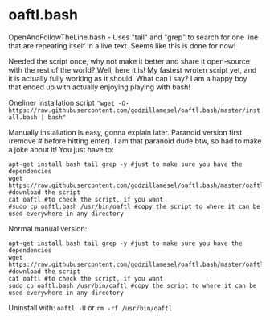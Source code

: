 # oaftl.bash
OpenAndFollowTheLine.bash - Uses "tail" and "grep" to search for one line that are repeating itself in a live text. Seems like this is done for now!


Needed the script once, why not make it better and share it open-source with the rest of the world? Well, here it is! My fastest wroten script yet, and it is actually fully working as it should. What can i say? I am a happy boy that ended up with actually enjoying playing with bash!

Oneliner installation script ```"wget -O- https://raw.githubusercontent.com/godzillamesel/oaftl.bash/master/install.bash | bash"```


Manually installation is easy, gonna explain later.
Paranoid version first (remove # before hitting enter). I am that paranoid dude btw, so had to make a joke about it!
You just have to:
```
apt-get install bash tail grep -y #just to make sure you have the dependencies
wget https://raw.githubusercontent.com/godzillamesel/oaftl.bash/master/oaftl.bash #download the script
cat oaftl #to check the script, if you want
#sudo cp oaftl.bash /usr/bin/oaftl #copy the script to where it can be used everywhere in any directory
```
Normal manual version:
```
apt-get install bash tail grep -y #just to make sure you have the dependencies
wget https://raw.githubusercontent.com/godzillamesel/oaftl.bash/master/oaftl.bash #download the script
cat oaftl #to check the script, if you want
sudo cp oaftl.bash /usr/bin/oaftl #copy the script to where it can be used everywhere in any directory
```

Uninstall with:
```oaftl -U```
or
```rm -rf /usr/bin/oaftl```
